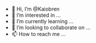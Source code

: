 - 👋 Hi, I’m @Kaiobren
- 👀 I’m interested in ...
- 🌱 I’m currently learning ...
- 💞️ I’m looking to collaborate on ...
- 📫 How to reach me ...

<!---
Kaiobren/Kaiobren is a ✨ special ✨ repository because its `README.md` (this file) appears on your GitHub profile.
You can click the Preview link to take a look at your changes.
--->
